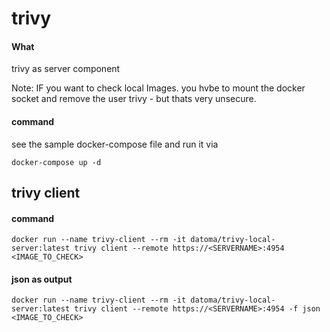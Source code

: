 # trivy
#### What
trivy as server component

Note:
IF you want to check local Images. you hvbe to mount the  docker socket and remove the user trivy - but thats very unsecure.

#### command
see the sample docker-compose file and run it via

    docker-compose up -d

## trivy client
#### command
    docker run --name trivy-client --rm -it datoma/trivy-local-server:latest trivy client --remote https://<SERVERNAME>:4954 <IMAGE_TO_CHECK>
#### json as output
    docker run --name trivy-client --rm -it datoma/trivy-local-server:latest trivy client --remote https://<SERVERNAME>:4954 -f json <IMAGE_TO_CHECK>
